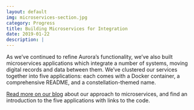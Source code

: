 ```yaml
---
layout: default
img: microservices-section.jpg
category: Progress
title: Building Microservices for Integration
date: 2019-01-22
description: |
---
```


As we’ve continued to refine Aurora’s functionality, we’ve also built microservices applications which integrate a number of systems, moving digital records and data between them. We’ve clustered our services together into five applications: each comes with a Docker container, a comprehensive README, and a constellation-themed name.

[Read more on our blog](https://blog.rockarch.org/project-electron-update-building-microservices-for-integration) about our approach to microservices, and find an introduction to the five applications with links to the code.
